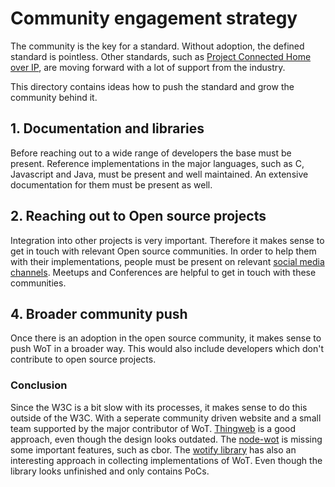 # Community engagement strategy

The community is the key for a standard. Without adoption, the defined standard is pointless.
Other standards, such as [Project Connected Home over IP](https://www.connectedhomeip.com/), 
are moving forward with a lot of support from the industry. 

This directory contains ideas how to push the standard and grow the community behind it.

## 1. Documentation and libraries

Before reaching out to a wide range of developers the base must be present.
Reference implementations in the major languages, such as C, Javascript and Java, must be present and well maintained.
An extensive documentation for them must be present as well.

## 2. Reaching out to Open source projects

Integration into other projects is very important. 
Therefore it makes sense to get in touch with relevant Open source communities.
In order to help them with their implementations, people must be present on relevant [social media channels](social-media.md).
Meetups and Conferences are helpful to get in touch with these communities.

## 4. Broader community push

Once there is an adoption in the open source community, it makes sense to push WoT in a broader way.
This would also include developers which don't contribute to open source projects.

### Conclusion

Since the W3C is a bit slow with its processes, it makes sense to do this outside of the W3C.
With a seperate community driven website and a small team supported by the major contributor of WoT. 
[Thingweb](http://www.thingweb.io/) is a good approach, even though the design looks outdated.
The [node-wot](https://github.com/eclipse/thingweb.node-wot) is missing some important features, such as cbor.
The [wotify library](https://wotify.org/library) has also an interesting approach in collecting implementations of WoT. 
Even though the library looks unfinished and only contains PoCs.